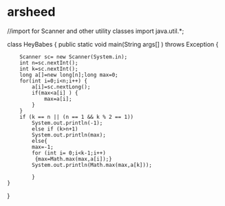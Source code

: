 # arsheed

//import for Scanner and other utility classes
import java.util.*;

 class HeyBabes {
    public static void main(String args[] ) throws Exception {
      
        Scanner sc= new Scanner(System.in);
        int n=sc.nextInt();
        int k=sc.nextInt();
        long a[]=new long[n];long max=0;
        for(int i=0;i<n;i++) {
        	a[i]=sc.nextLong();
        	if(max<a[i] ) {
        		max=a[i];
        	}
        }
        if (k == n || (n == 1 && k % 2 == 1))
        	System.out.println(-1);
        	else if (k>n+1)
        	System.out.println(max);
        	else{
        	max=-1;
        	for (int i= 0;i<k-1;i++)
        	 {max=Math.max(max,a[i]);}
        	System.out.println(Math.max(max,a[k]));
        	
        	}
    }
}
